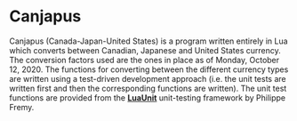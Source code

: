 # Canjapus
Canjapus (Canada-Japan-United States) is a program written entirely in Lua which converts between Canadian, Japanese and United States currency. The conversion factors used are the ones in place as of Monday, October 12, 2020. The functions for converting between the different currency types are written using a test-driven development approach (i.e. the unit tests are written first and then the corresponding functions are written). The unit test functions are provided from the [**LuaUnit**](https://github.com/bluebird75/luaunit) unit-testing framework by Philippe Fremy.
